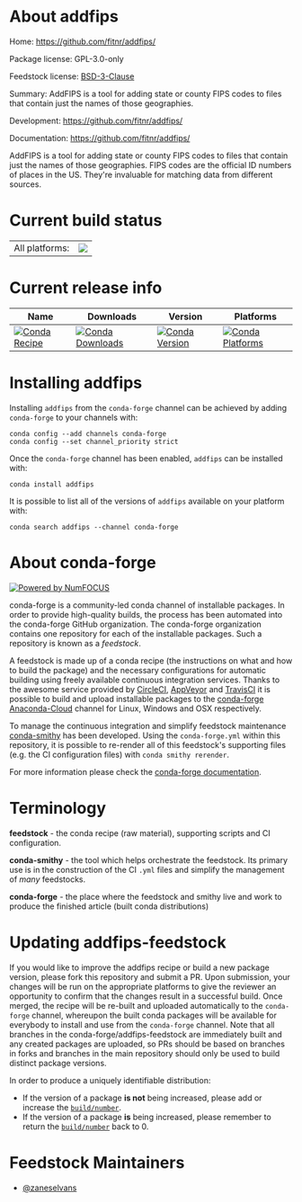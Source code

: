 About addfips
=============

Home: https://github.com/fitnr/addfips/

Package license: GPL-3.0-only

Feedstock license: [BSD-3-Clause](https://github.com/conda-forge/addfips-feedstock/blob/master/LICENSE.txt)

Summary: AddFIPS is a tool for adding state or county FIPS codes to files that contain just the names of those geographies.

Development: https://github.com/fitnr/addfips/

Documentation: https://github.com/fitnr/addfips/

AddFIPS is a tool for adding state or county FIPS codes to files that
contain just the names of those geographies. FIPS codes are the official
ID numbers of places in the US. They're invaluable for matching data from
different sources.


Current build status
====================


<table><tr><td>All platforms:</td>
    <td>
      <a href="https://dev.azure.com/conda-forge/feedstock-builds/_build/latest?definitionId=10991&branchName=master">
        <img src="https://dev.azure.com/conda-forge/feedstock-builds/_apis/build/status/addfips-feedstock?branchName=master">
      </a>
    </td>
  </tr>
</table>

Current release info
====================

| Name | Downloads | Version | Platforms |
| --- | --- | --- | --- |
| [![Conda Recipe](https://img.shields.io/badge/recipe-addfips-green.svg)](https://anaconda.org/conda-forge/addfips) | [![Conda Downloads](https://img.shields.io/conda/dn/conda-forge/addfips.svg)](https://anaconda.org/conda-forge/addfips) | [![Conda Version](https://img.shields.io/conda/vn/conda-forge/addfips.svg)](https://anaconda.org/conda-forge/addfips) | [![Conda Platforms](https://img.shields.io/conda/pn/conda-forge/addfips.svg)](https://anaconda.org/conda-forge/addfips) |

Installing addfips
==================

Installing `addfips` from the `conda-forge` channel can be achieved by adding `conda-forge` to your channels with:

```
conda config --add channels conda-forge
conda config --set channel_priority strict
```

Once the `conda-forge` channel has been enabled, `addfips` can be installed with:

```
conda install addfips
```

It is possible to list all of the versions of `addfips` available on your platform with:

```
conda search addfips --channel conda-forge
```


About conda-forge
=================

[![Powered by
NumFOCUS](https://img.shields.io/badge/powered%20by-NumFOCUS-orange.svg?style=flat&colorA=E1523D&colorB=007D8A)](https://numfocus.org)

conda-forge is a community-led conda channel of installable packages.
In order to provide high-quality builds, the process has been automated into the
conda-forge GitHub organization. The conda-forge organization contains one repository
for each of the installable packages. Such a repository is known as a *feedstock*.

A feedstock is made up of a conda recipe (the instructions on what and how to build
the package) and the necessary configurations for automatic building using freely
available continuous integration services. Thanks to the awesome service provided by
[CircleCI](https://circleci.com/), [AppVeyor](https://www.appveyor.com/)
and [TravisCI](https://travis-ci.com/) it is possible to build and upload installable
packages to the [conda-forge](https://anaconda.org/conda-forge)
[Anaconda-Cloud](https://anaconda.org/) channel for Linux, Windows and OSX respectively.

To manage the continuous integration and simplify feedstock maintenance
[conda-smithy](https://github.com/conda-forge/conda-smithy) has been developed.
Using the ``conda-forge.yml`` within this repository, it is possible to re-render all of
this feedstock's supporting files (e.g. the CI configuration files) with ``conda smithy rerender``.

For more information please check the [conda-forge documentation](https://conda-forge.org/docs/).

Terminology
===========

**feedstock** - the conda recipe (raw material), supporting scripts and CI configuration.

**conda-smithy** - the tool which helps orchestrate the feedstock.
                   Its primary use is in the construction of the CI ``.yml`` files
                   and simplify the management of *many* feedstocks.

**conda-forge** - the place where the feedstock and smithy live and work to
                  produce the finished article (built conda distributions)


Updating addfips-feedstock
==========================

If you would like to improve the addfips recipe or build a new
package version, please fork this repository and submit a PR. Upon submission,
your changes will be run on the appropriate platforms to give the reviewer an
opportunity to confirm that the changes result in a successful build. Once
merged, the recipe will be re-built and uploaded automatically to the
`conda-forge` channel, whereupon the built conda packages will be available for
everybody to install and use from the `conda-forge` channel.
Note that all branches in the conda-forge/addfips-feedstock are
immediately built and any created packages are uploaded, so PRs should be based
on branches in forks and branches in the main repository should only be used to
build distinct package versions.

In order to produce a uniquely identifiable distribution:
 * If the version of a package **is not** being increased, please add or increase
   the [``build/number``](https://docs.conda.io/projects/conda-build/en/latest/resources/define-metadata.html#build-number-and-string).
 * If the version of a package **is** being increased, please remember to return
   the [``build/number``](https://docs.conda.io/projects/conda-build/en/latest/resources/define-metadata.html#build-number-and-string)
   back to 0.

Feedstock Maintainers
=====================

* [@zaneselvans](https://github.com/zaneselvans/)

